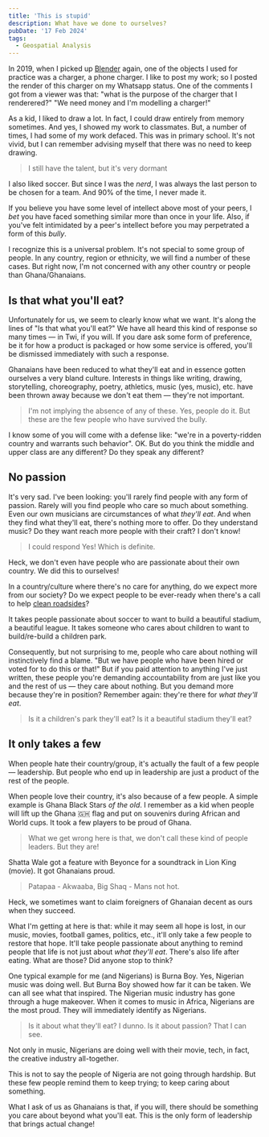 ```yaml
---
title: 'This is stupid'
description: What have we done to ourselves?
pubDate: '17 Feb 2024'
tags:
  - Geospatial Analysis
---
```


In 2019, when I picked up [Blender](https://blender.org) again, one of the objects I used for practice was a charger, a phone charger. I like to post my work; so I posted the render of this charger on my Whatsapp status. One of the comments I got from a viewer was that: "what is the purpose of the charger that I renderered?" "We need money and I'm modelling a charger!"

As a kid, I liked to draw a lot. In fact, I could draw entirely from memory sometimes. And yes, I showed my work to classmates. But, a number of times, I had some of my work defaced. This was in primary school. It's not vivid, but I can remember advising myself that there was no need to keep drawing.

> I still have the talent, but it's very dormant

I also liked soccer. But since I was the _nerd_, I was always the last person to be chosen for a team. And 90% of the time, I never made it.

If you believe you have some level of intellect above most of your peers, I _bet_ you have faced something similar more than once in your life. Also, if you've felt intimidated by a peer's intellect before you may perpetrated a form of this _bully_.

I recognize this is a universal problem. It's not special to some group of people. In any country, region or ethnicity, we will find a number of these cases. But right now, I'm not concerned with any other country or people than Ghana/Ghanaians.

## Is that what you'll eat?

Unfortunately for us, we seem to clearly know what we want. It's along the lines of "Is that what you'll eat?" We have all heard this kind of response so many times — in Twi, if you will. If you dare ask some form of preference, be it for how a product is packaged or how some service is offered, you'll be dismissed immediately with such a response.

Ghanaians have been reduced to what they'll eat and in essence gotten ourselves a very bland culture. Interests in things like writing, drawing, storytelling, choreography, poetry, athletics, music (yes, music), etc. have been thrown away because we don't eat them — they're not important.

> I'm not implying the absence of any of these. Yes, people do it. But these are the few people who have survived the bully.

I know some of you will come with a defense like: "we're in a poverty-ridden country and warrants such behavior". OK. But do you think the middle and upper class are any different? Do they speak any different?

## No passion

It's very sad. I've been looking: you'll rarely find people with any form of passion. Rarely will you find people who care so much about something. Even our own musicians are circumstances of what _they'll eat_. And when they find what they'll eat, there's nothing more to offer. Do they understand music? Do they want reach more people with their craft? I don't know!

> I could respond Yes! Which is definite.

Heck, we don't even have people who are passionate about their own country. We did this to ourselves!

In a country/culture where there's no care for anything, do we expect more from our society? Do we expect people to be ever-ready when there's a call to help [clean roadsides](https://twitter.com/buzstopboys)?

It takes people passionate about soccer to want to build a beautiful stadium, a beautiful league. It takes someone who cares about children to want to build/re-build a children park.

Consequently, but not surprising to me, people who care about nothing will instinctively find a blame. "But we have people who have been hired or voted for to do this or that!" But if you paid attention to anything I've just written, these people you're demanding accountability from are just like you and the rest of us — they care about nothing. But you demand more because they're in position? Remember again: they're there for _what they'll eat_.

> Is it a children's park they'll eat? Is it a beautiful stadium they'll eat?

## It only takes a few

When people hate their country/group, it's actually the fault of a few people — leadership. But people who end up in leadership are just a product of the rest of the people.

When people love their country, it's also because of a few people. A simple example is Ghana Black Stars _of the old_. I remember as a kid when people will lift up the Ghana 🇬🇭 flag and put on souvenirs during African and World cups. It took a few players to be proud of Ghana.

> What we get wrong here is that, we don't call these kind of people leaders. But they are!

Shatta Wale got a feature with Beyonce for a soundtrack in Lion King (movie). It got Ghanaians proud.

> Patapaa - Akwaaba, Big Shaq - Mans not hot.

Heck, we sometimes want to claim foreigners of Ghanaian decent as ours when they succeed.

What I'm getting at here is that: while it may seem all hope is lost, in our music, movies, football games, politics, etc., it'll only take a few people to restore that hope. It'll take people passionate about anything to remind people that life is not just about _what they'll eat_. There's also life after eating. What are those? Did anyone stop to think?

One typical example for me (and Nigerians) is Burna Boy. Yes, Nigerian music was doing well. But Burna Boy showed how far it can be taken. We can all see what that inspired. The Nigerian music industry has gone through a huge makeover. When it comes to music in Africa, Nigerians are the most proud. They will immediately identify as Nigerians.

> Is it about what they'll eat? I dunno. Is it about passion? That I can see.

Not only in music, Nigerians are doing well with their movie, tech, in fact, the creative industry all-together.

This is not to say the people of Nigeria are not going through hardship. But these few people remind them to keep trying; to keep caring about something.

What I ask of us as Ghanaians is that, if you will, there should be something you care about beyond what you'll eat. This is the only form of leadership that brings actual change!
